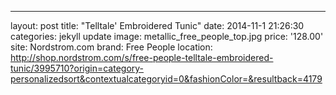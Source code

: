 ---
layout: post
title:  "Telltale' Embroidered Tunic"
date:   2014-11-1 21:26:30
categories: jekyll update
image: metallic_free_people_top.jpg
price: '128.00'
site: Nordstrom.com
brand: Free People
location: http://shop.nordstrom.com/s/free-people-telltale-embroidered-tunic/3995710?origin=category-personalizedsort&contextualcategoryid=0&fashionColor=&resultback=4179

